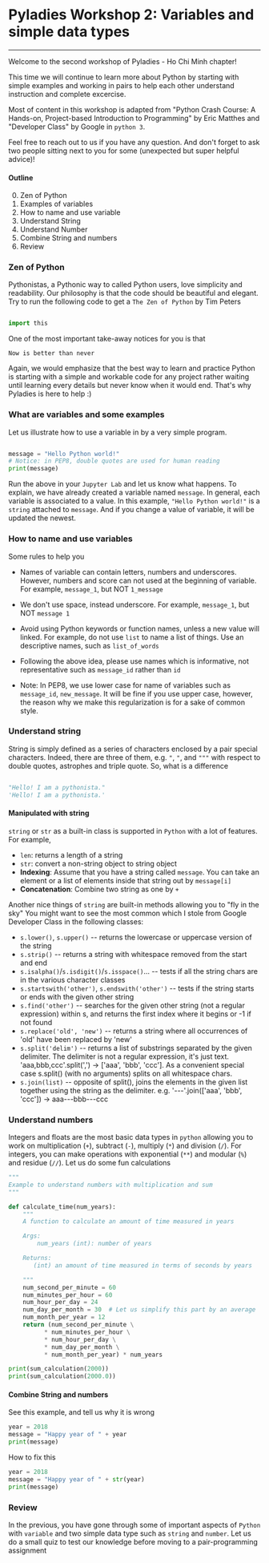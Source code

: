 # Pyladies Workshop 2: Variables and simple data types
___
Welcome to the second workshop of Pyladies - Ho Chi Minh chapter!

This time we will continue to learn more about Python by starting with simple examples and working in pairs to help each other understand instruction and complete excercise.

Most of content in this workshop is adapted from "Python Crash Course: A Hands-on, Project-based Introduction to Programming" by Eric Matthes and "Developer Class" by Google in `python 3`.

Feel free to reach out to us if you have any question. And don't forget to ask two people sitting next to you for some (unexpected but super helpful advice)!

#### Outline
0. Zen of Python
1. Examples of variables
2. How to name and use variable
3. Understand String
4. Understand Number
5. Combine String and numbers
6. Review

### Zen of Python

Pythonistas, a Pythonic way to called Python users, love simplicity and readability. Our philosophy is that the code should be beautiful and elegant. Try to run the following code to get a `The Zen of Python` by Tim Peters

```python

import this

```

One of the most important take-away notices for you is that

```
Now is better than never
```

Again, we would emphasize that the best way to learn and practice Python is starting with a simple and workable code for any project rather waiting until learning every details but never know when it would end. That's why Pyladies is here to help :)

### What are variables and some examples

Let us illustrate how to use a variable in by a very simple program.

```python

message = "Hello Python world!"
# Notice: in PEP8, double quotes are used for human reading
print(message)
```

Run the above in your `Jupyter Lab` and let us know what happens. To explain, we have already created a variable named `message`. In general, each variable is associated to a value. In this example, `"Hello Python world!"` is a `string` attached to  `message`. And if you change a value of variable, it will be updated the newest.

### How to name and use variables

Some rules to help you

- Names of variable can contain letters, numbers and underscores. However, numbers and score can not used at the beginning of variable. For example,  `message_1`, but NOT `1_message`

- We don't use space, instead underscore. For example, `message_1`, but NOT  `message 1`

- Avoid using Python keywords or function names, unless a new value will linked. For example, do not use `list` to name a list of things. Use an descriptive names, such as `list_of_words`

- Following the above idea, please use names which is informative, not representative such as `message_id` rather than  `id`

- Note: In PEP8, we use lower case for name of variables such as `message_id`, `new_message`. It will be fine if you use upper case, however, the reason why we make this regularization is for a sake of common style.


### Understand string

String is simply defined as a series of characters enclosed by a pair special characters. Indeed, there are three of them, e.g. `"`, `"`, and `"""` with respect to double quotes, astrophes and triple quote. So, what is a difference

```python

"Hello! I am a pythonista."
'Hello! I am a pythonista.'
```
#### Manipulated with string

`string` or `str` as a built-in class is supported in `Python` with a lot of features. For example,

- `len`: returns a length of a string
- `str`: convert a non-string object to string object
-  **Indexing**: Assume that you have a string called `message`. You can take an element or a list of elements inside that string out by `message[i]`
- **Concatenation**: Combine two string as one by `+`

Another nice things of `string` are built-in methods allowing you to "fly in the sky" You might want to see the most common which I stole from Google Developer Class in the following classes:
- `s.lower()`, `s.upper()` -- returns the lowercase or uppercase version of the string
- `s.strip()` -- returns a string with whitespace removed from the start and end
- `s.isalpha()`/`s.isdigit()`/`s.isspace()`... -- tests if all the string chars are in the various character classes
- `s.startswith('other')`, `s.endswith('other')` -- tests if the string starts or ends with the given other string
- `s.find('other')` -- searches for the given other string (not a regular expression) within s, and returns the first index where it begins or -1 if not found
- `s.replace('old', 'new')` -- returns a string where all occurrences of 'old' have been replaced by 'new'
- `s.split('delim')` -- returns a list of substrings separated by the given delimiter. The delimiter is not a regular expression, it's just text. 'aaa,bbb,ccc'.split(',') -> ['aaa', 'bbb', 'ccc']. As a convenient special case s.split() (with no arguments) splits on all whitespace chars.
- `s.join(list)` -- opposite of split(), joins the elements in the given list together using the string as the delimiter. e.g. '---'.join(['aaa', 'bbb', 'ccc']) -> aaa---bbb---ccc
### Understand numbers

Integers and floats are the most basic data types in `python` allowing you to work on multiplication (`+`), subtract (`-`), multiply (`*`) and division (`/`). For integers, you can make operations with exponential (`**`) and modular (`%`) and residue (`//`). Let us do some fun calculations


```python
"""
Example to understand numbers with multiplication and sum
"""

def calculate_time(num_years):
    """
    A function to calculate an amount of time measured in years

    Args:
        num_years (int): number of years

    Returns:
       (int) an amount of time measured in terms of seconds by years

    """
    num_second_per_minute = 60
    num_minutes_per_hour = 60
    num_hour_per_day = 24
    num_day_per_month = 30  # Let us simplify this part by an average
    num_month_per_year = 12
    return (num_second_per_minute \
          * num_minutes_per_hour \
          * num_hour_per_day \
          * num_day_per_month \
          * num_month_per_year) * num_years

print(sum_calculation(2000))
print(sum_calculation(2000.0))

```

#### Combine String and numbers

See this example, and tell us why it is wrong

```python
year = 2018
message = "Happy year of " + year
print(message)
```
How to fix this


```python
year = 2018
message = "Happy year of " + str(year)
print(message)
```

### Review

In the previous, you have gone through some of important aspects of `Python` with `variable` and two simple data type such as `string` and `number`. Let us do a small quiz to test our knowledge before moving to a pair-programming assignment
